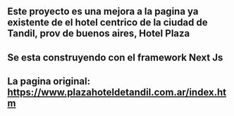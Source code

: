 ## Este proyecto es una mejora a la pagina ya existente de el hotel centrico de la ciudad de Tandil, prov de buenos aires, Hotel Plaza
## Se esta construyendo con el framework Next Js
## La pagina original: https://www.plazahoteldetandil.com.ar/index.htm
